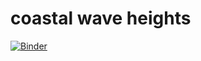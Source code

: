 # coastal wave heights

[![Binder](http://mybinder.org/badge.svg)](https://mybinder.org/v2/gh/reproducible-notebooks/coastal_wave_heights.git/master)


